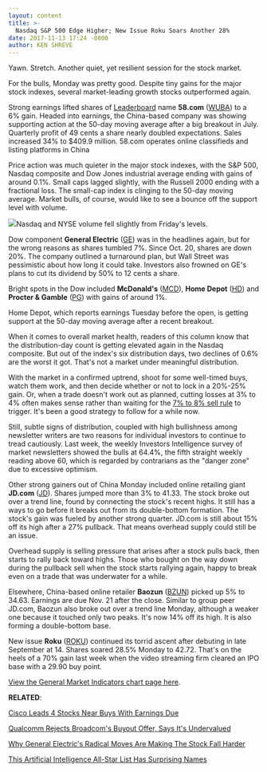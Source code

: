 ```yaml
---
layout: content
title: >-
  Nasdaq S&P 500 Edge Higher; New Issue Roku Soars Another 28%
date: 2017-11-13 17:24 -0800
author: KEN SHREVE
---
```






Yawn. Stretch. Another quiet, yet resilient session for the stock market.


For the bulls, Monday was pretty good. Despite tiny gains for the major stock indexes, several market-leading growth stocks outperformed again.




Strong earnings lifted shares of [Leaderboard](https://www.investors.com/leaderboard) name **58.com** ([WUBA](https://research.investors.com/quote.aspx?symbol=WUBA)) to a 6% gain. Headed into earnings, the China-based company was showing supporting action at the 50-day moving average after a big breakout in July. Quarterly profit of 49 cents a share nearly doubled expectations. Sales increased 34% to $409.9 million. 58.com operates online classifieds and listing platforms in China


Price action was much quieter in the major stock indexes, with the S&P 500, Nasdaq composite and Dow Jones industrial average ending with gains of around 0.1%. Small caps lagged slightly, with the Russell 2000 ending with a fractional loss. The small-cap index is clinging to the 50-day moving average. Market bulls, of course, would like to see a bounce off the support level with volume.


![](https://www.investors.com/wp-content/uploads/2017/11/MP111317-216x300.png)Nasdaq and NYSE volume fell slightly from Friday's levels.


Dow component **General Electric** ([GE](https://research.investors.com/quote.aspx?symbol=GE)) was in the headlines again, but for the wrong reasons as shares tumbled 7%. Since Oct. 20, shares are down 20%. The company outlined a turnaround plan, but Wall Street was pessimistic about how long it could take. Investors also frowned on GE's plans to cut its dividend by 50% to 12 cents a share.


Bright spots in the Dow included **McDonald's** ([MCD](https://research.investors.com/quote.aspx?symbol=MCD)), **Home Depot** ([HD](https://research.investors.com/quote.aspx?symbol=HD)) and **Procter & Gamble** ([PG](https://research.investors.com/quote.aspx?symbol=PG)) with gains of around 1%.


Home Depot, which reports earnings Tuesday before the open, is getting support at the 50-day moving average after a recent breakout.


When it comes to overall market health, readers of this column know that the distribution-day count is getting elevated again in the Nasdaq composite. But out of the index's six distribution days, two declines of 0.6% are the worst it got. That's not a market under meaningful distribution.


With the market in a confirmed uptrend, shoot for some well-timed buys, watch them work, and then decide whether or not to lock in a 20%-25% gain. Or, when a trade doesn't work out as planned, cutting losses at 3% to 4% often makes sense rather than waiting for the [7% to 8% sell rule](http://www.investors.com/ibd-university/how-to-sell/limit-losses/) to trigger. It's been a good strategy to follow for a while now.


Still, subtle signs of distribution, coupled with high bullishness among newsletter writers are two reasons for individual investors to continue to tread cautiously. Last week, the weekly Investors Intelligence survey of market newsletters showed the bulls at 64.4%, the fifth straight weekly reading above 60, which is regarded by contrarians as the "danger zone" due to excessive optimism.


Other strong gainers out of China Monday included online retailing giant **JD.com** ([JD](https://research.investors.com/quote.aspx?symbol=JD)). Shares jumped more than 3% to 41.33. The stock broke out over a trend line, found by connecting the stock's recent highs. It still has a ways to go before it breaks out from its double-bottom formation. The stock's gain was fueled by another strong quarter. JD.com is still about 15% off its high after a 27% pullback. That means overhead supply could still be an issue.


Overhead supply is selling pressure that arises after a stock pulls back, then starts to rally back toward highs. Those who bought on the way down during the pullback sell when the stock starts rallying again, happy to break even on a trade that was underwater for a while.


Elsewhere, China-based online retailer **Baozun** ([BZUN](https://research.investors.com/quote.aspx?symbol=BZUN)) picked up 5% to 34.63. Earnings are due Nov. 21 after the close. Similar to group peer JD.com, Baozun also broke out over a trend line Monday, although a weaker one because it touched only two peaks. It's now 14% off its high. It is also forming a double-bottom base.


New issue **Roku** ([ROKU](https://research.investors.com/quote.aspx?symbol=ROKU)) continued its torrid ascent after debuting in late September at 14. Shares soared 28.5% Monday to 42.72. That's on the heels of a 70% gain last week when the video streaming firm cleared an IPO base with a 29.90 buy point.


[View the General Market Indicators chart page here](https://www.investors.com/wp-content/uploads/2017/11/IBD1311152543GMI.pdf).


**RELATED**:


[Cisco Leads 4 Stocks Near Buys With Earnings Due](https://www.investors.com/market-trend/stock-market-today/cisco-leads-4-stocks-near-buys-with-earnings-due/)


[Qualcomm Rejects Broadcom's Buyout Offer, Says It's Undervalued](https://www.investors.com/news/technology/qualcomm-rejects-broadcoms-buyout-offer-says-its-undervalued/)


[Why General Electric's Radical Moves Are Making The Stock Fall Harder](https://www.investors.com/news/why-general-electrics-radical-moves-are-making-the-stock-fall-harder/)


[This Artificial Intelligence All-Star List Has Surprising Names](https://www.investors.com/news/technology/keybanc-artificial-intelligence-all-star-list-has-surprising-names/)




